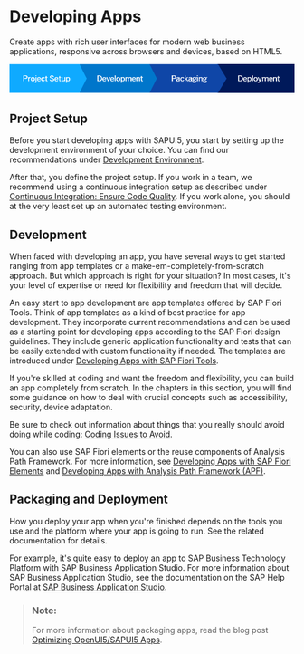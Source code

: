 <!-- loio23cfd955f58142389fa7c9097e11559c -->

# Developing Apps

Create apps with rich user interfaces for modern web business applications, responsive across browsers and devices, based on HTML5.



![](images/DevelopingApps_Process_71f8bf5.png)



<a name="loio23cfd955f58142389fa7c9097e11559c__section_ovf_25f_qbb"/>

## Project Setup

Before you start developing apps with SAPUI5, you start by setting up the development environment of your choice. You can find our recommendations under [Development Environment](../03_Get-Started/development-environment-7bb04e0.md).

After that, you define the project setup. If you work in a team, we recommend using a continuous integration setup as described under [Continuous Integration: Ensure Code Quality](continuous-integration-ensure-code-quality-fe7a158.md). If you work alone, you should at the very least set up an automated testing environment.



<a name="loio23cfd955f58142389fa7c9097e11559c__section_znq_f5f_qbb"/>

## Development

When faced with developing an app, you have several ways to get started ranging from app templates or a make-em-completely-from-scratch approach. But which approach is right for your situation? In most cases, it's your level of expertise or need for flexibility and freedom that will decide.

An easy start to app development are app templates offered by SAP Fiori Tools. Think of app templates as a kind of best practice for app development. They incorporate current recommendations and can be used as a starting point for developing apps according to the SAP Fiori design guidelines. They include generic application functionality and tests that can be easily extended with custom functionality if needed. The templates are introduced under [Developing Apps with SAP Fiori Tools](../03_Get-Started/developing-apps-with-sap-fiori-tools-a460a73.md).

If you're skilled at coding and want the freedom and flexibility, you can build an app completely from scratch. In the chapters in this section, you will find some guidance on how to deal with crucial concepts such as accessibility, security, device adaptation.

Be sure to check out information about things that you really should avoid doing while coding: [Coding Issues to Avoid](coding-issues-to-avoid-3877872.md).

You can also use SAP Fiori elements or the reuse components of Analysis Path Framework. For more information, see [Developing Apps with SAP Fiori Elements](../06_SAP_Fiori_Elements/developing-apps-with-sap-fiori-elements-03265b0.md) and [Developing Apps with Analysis Path Framework \(APF\)](../07_APF/developing-apps-with-analysis-path-framework-apf-1c457c5.md).



<a name="loio23cfd955f58142389fa7c9097e11559c__section_vp3_n5f_qbb"/>

## Packaging and Deployment

How you deploy your app when you're finished depends on the tools you use and the platform where your app is going to run. See the related documentation for details.

For example, it's quite easy to deploy an app to SAP Business Technology Platform with SAP Business Application Studio. For more information about SAP Business Application Studio, see the documentation on the SAP Help Portal at [SAP Business Application Studio](https://help.sap.com/viewer/product/SAP%20Business%20Application%20Studio/Cloud/en-US).

> ### Note:  
> For more information about packaging apps, read the blog post [Optimizing OpenUI5/SAPUI5 Apps](https://blogs.sap.com/2015/02/18/optimizing-openui5-apps/).

